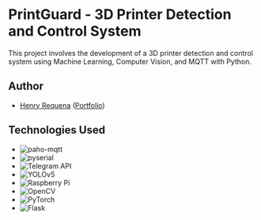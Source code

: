 # PrintGuard - 3D Printer Detection and Control System

This project involves the development of a 3D printer detection and control system using Machine Learning, Computer Vision, and MQTT with Python.

## Author
- [Henry Requena](https://github.com/hrbackdev) ([Portfolio](https://github.com/hrbackdev/Henry%20Requena%20-%20Resume%202024.pdf))

## Technologies Used
- ![paho-mqtt](https://img.shields.io/badge/paho--mqtt-007ACC?style=for-the-badge&logo=eclipse-mosquitto&logoColor=white)
- ![pyserial](https://img.shields.io/badge/pyserial-00457C?style=for-the-badge&logo=python&logoColor=white)
- ![Telegram API](https://img.shields.io/badge/Telegram%20API-2CA5E0?style=for-the-badge&logo=telegram&logoColor=white)
- ![YOLOv5](https://img.shields.io/badge/YOLOv5-FFA500?style=for-the-badge&logo=PyTorch&logoColor=white)
- ![Raspberry Pi](https://img.shields.io/badge/Raspberry%20Pi-C51A4A?style=for-the-badge&logo=Raspberry%20Pi&logoColor=white)
- ![OpenCV](https://img.shields.io/badge/OpenCV-5C3EE8?style=for-the-badge&logo=opencv&logoColor=white)
- ![PyTorch](https://img.shields.io/badge/PyTorch-EE4C2C?style=for-the-badge&logo=PyTorch&logoColor=white)
- ![Flask](https://img.shields.io/badge/Flask-000000?style=for-the-badge&logo=flask&logoColor=white)

